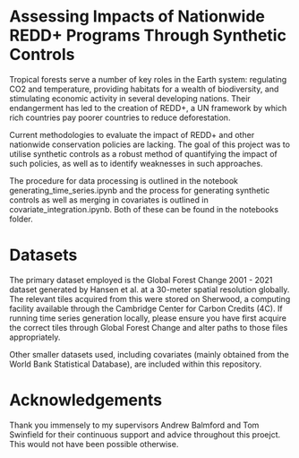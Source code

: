 # Assessing Impacts of Nationwide REDD+ Programs Through Synthetic Controls

Tropical forests serve a number of key roles in the Earth system: regulating CO2 and temperature, providing habitats for a wealth of biodiversity, and stimulating economic activity in several developing nations. Their endangerment has led to the creation of REDD+, a UN framework by which rich countries pay poorer countries to reduce deforestation. 

Current methodologies to evaluate the impact of REDD+ and other nationwide conservation policies are lacking. The goal of this project was to utilise synthetic controls as a robust method of quantifying the impact of such policies, as well as to identify weaknesses in such approaches. 

The procedure for data processing is outlined in the notebook generating_time_series.ipynb and the process for generating synthetic controls as well as merging in covariates is outlined in covariate_integration.ipynb. Both of these can be found in the notebooks folder.

# Datasets

The primary dataset employed is the Global Forest Change 2001 - 2021 dataset generated by Hansen et al. at a 30-meter spatial resolution globally. The relevant tiles acquired from this were stored on Sherwood, a computing facility available through the Cambridge Center for Carbon Credits (4C). If running time series generation locally, please ensure you have first acquire the correct tiles through Global Forest Change and alter paths to those files appropriately. 

Other smaller datasets used, including covariates (mainly obtained from the World Bank Statistical Database), are included within this repository. 

# Acknowledgements

Thank you immensely to my supervisors Andrew Balmford and Tom Swinfield for their continuous support and advice throughout this proejct. This would not have been possible otherwise. 
